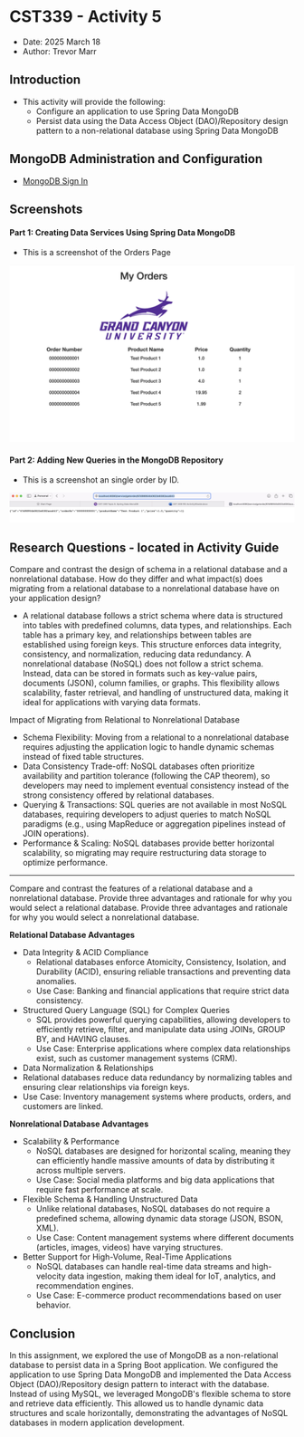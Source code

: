 # CST339 - Activity 5

- Date:  2025 March 18
- Author:  Trevor Marr

## Introduction

- This activity will provide the following:
     - Configure an application to use Spring Data MongoDB
     - Persist data using the Data Access Object (DAO)/Repository design pattern to a non-relational database using Spring Data MongoDB

## MongoDB Administration and Configuration

- [MongoDB Sign In](https://mongodb.com)



## Screenshots

#### Part 1:  Creating Data Services Using Spring Data MongoDB

- This is a screenshot of the Orders Page

![Orders Page](pt1.png)

#### Part 2:  Adding New Queries in the MongoDB Repository

- This is a screenshot an single order by ID.

![Orders Page](pt2.png)

## Research Questions - located in Activity Guide

Compare and contrast the design of schema in a relational database and a nonrelational database. How do they differ and what impact(s) does migrating from a relational database to a nonrelational database have on your application design?

- A relational database follows a strict schema where data is structured into tables with predefined columns, data types, and relationships. Each table has a primary key, and relationships between tables are established using foreign keys. This structure enforces data integrity, consistency, and normalization, reducing data redundancy. A nonrelational database (NoSQL) does not follow a strict schema. Instead, data can be stored in formats such as key-value pairs, documents (JSON), column families, or graphs. This flexibility allows scalability, faster retrieval, and handling of unstructured data, making it ideal for applications with varying data formats.

Impact of Migrating from Relational to Nonrelational Database
- Schema Flexibility: Moving from a relational to a nonrelational database requires adjusting the application logic to handle dynamic schemas instead of fixed table structures.
- Data Consistency Trade-off: NoSQL databases often prioritize availability and partition tolerance (following the CAP theorem), so developers may need to implement eventual consistency instead of the strong consistency offered by relational databases.
- Querying & Transactions: SQL queries are not available in most NoSQL databases, requiring developers to adjust queries to match NoSQL paradigms (e.g., using MapReduce or aggregation pipelines instead of JOIN operations).
- Performance & Scaling: NoSQL databases provide better horizontal scalability, so migrating may require restructuring data storage to optimize performance.

---


Compare and contrast the features of a relational database and a nonrelational database. Provide three advantages and rationale for why you would select a relational database. Provide three advantages and rationale for why you would select a nonrelational database.

**Relational Database Advantages**
- Data Integrity & ACID Compliance
  - Relational databases enforce Atomicity, Consistency, Isolation, and Durability (ACID), ensuring reliable transactions and preventing data anomalies.
  - Use Case: Banking and financial applications that require strict data consistency.
- Structured Query Language (SQL) for Complex Queries
  - SQL provides powerful querying capabilities, allowing developers to efficiently retrieve, filter, and manipulate data using JOINs, GROUP BY, and HAVING clauses.
  - Use Case: Enterprise applications where complex data relationships exist, such as customer management systems (CRM).
- Data Normalization & Relationships
- Relational databases reduce data redundancy by normalizing tables and ensuring clear relationships via foreign keys.
- Use Case: Inventory management systems where products, orders, and customers are linked.

**Nonrelational Database Advantages**
- Scalability & Performance
  - NoSQL databases are designed for horizontal scaling, meaning they can efficiently handle massive amounts of data by distributing it across multiple servers.
  - Use Case: Social media platforms and big data applications that require fast performance at scale.
- Flexible Schema & Handling Unstructured Data
  - Unlike relational databases, NoSQL databases do not require a predefined schema, allowing dynamic data storage (JSON, BSON, XML).
  - Use Case: Content management systems where different documents (articles, images, videos) have varying structures.
- Better Support for High-Volume, Real-Time Applications
  - NoSQL databases can handle real-time data streams and high-velocity data ingestion, making them ideal for IoT, analytics, and recommendation engines.
  - Use Case: E-commerce product recommendations based on user behavior.

## Conclusion

In this assignment, we explored the use of MongoDB as a non-relational database to persist data in a Spring Boot application. We configured the application to use Spring Data MongoDB and implemented the Data Access Object (DAO)/Repository design pattern to interact with the database. Instead of using MySQL, we leveraged MongoDB's flexible schema to store and retrieve data efficiently. This allowed us to handle dynamic data structures and scale horizontally, demonstrating the advantages of NoSQL databases in modern application development.
